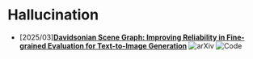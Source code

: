 # Hallucination
- [2025/03]**[Davidsonian Scene Graph: Improving Reliability in Fine-grained Evaluation for Text-to-Image Generation](https://arxiv.org/abs/2310.18235)** ![arXiv](https://img.shields.io/badge/arXiv-blue) ![Code](https://img.shields.io/badge/Code-violet) 

